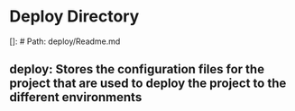 # Deploy Directory

[]: # Path: deploy/Readme.md

## deploy: Stores the configuration files for the project that are used to deploy the project to the different environments
